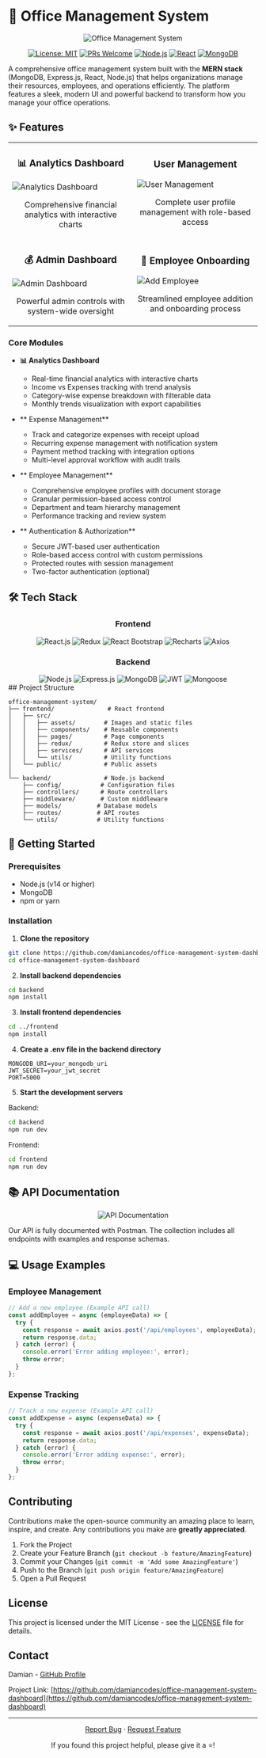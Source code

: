 # 🏢 Office Management System

<div align="center">
  
![Office Management System](https://github.com/damiancodes/office-management-system-dashboard/blob/master/frontend/src/assets/images/analytics.png?raw=true)

[![License: MIT](https://img.shields.io/badge/License-MIT-blue.svg)](https://opensource.org/licenses/MIT)
[![PRs Welcome](https://img.shields.io/badge/PRs-welcome-brightgreen.svg)](http://makeapullrequest.com)
[![Node.js](https://img.shields.io/badge/Node.js-14+-43853D?logo=node.js&logoColor=white)](https://nodejs.org)
[![React](https://img.shields.io/badge/React-18-blue?logo=react)](https://reactjs.org)
[![MongoDB](https://img.shields.io/badge/MongoDB-4.4+-47A248?logo=mongodb&logoColor=white)](https://www.mongodb.com/)

</div>

A comprehensive office management system built with the **MERN stack** (MongoDB, Express.js, React, Node.js) that helps organizations manage their resources, employees, and operations efficiently. The platform features a sleek, modern UI and powerful backend to transform how you manage your office operations.

## ✨ Features

<div align="center">
  <table>
    <tr>
      <td width="50%">
        <h3 align="center">📊 Analytics Dashboard</h3>
        <img src="https://github.com/damiancodes/office-management-system-dashboard/blob/master/frontend/src/assets/images/analytics.png?raw=true" alt="Analytics Dashboard">
        <p align="center">Comprehensive financial analytics with interactive charts</p>
      </td>
      <td width="50%">
        <h3 align="center"> User Management</h3>
        <img src="https://github.com/damiancodes/office-management-system-dashboard/blob/master/frontend/src/assets/images/usermanagement.png?raw=true" alt="User Management">
        <p align="center">Complete user profile management with role-based access</p>
      </td>
    </tr>
    <tr>
      <td width="50%">
        <h3 align="center">💰 Admin Dashboard</h3>
        <img src="https://github.com/damiancodes/office-management-system-dashboard/blob/master/frontend/src/assets/images/Admindash.png?raw=true" alt="Admin Dashboard">
        <p align="center">Powerful admin controls with system-wide oversight</p>
      </td>
      <td width="50%">
        <h3 align="center">👤 Employee Onboarding</h3>
        <img src="https://github.com/damiancodes/office-management-system-dashboard/blob/master/frontend/src/assets/images/Addemployee.png?raw=true" alt="Add Employee">
        <p align="center">Streamlined employee addition and onboarding process</p>
      </td>
    </tr>
  </table>
</div>

### Core Modules

- **📊 Analytics Dashboard**
  - Real-time financial analytics with interactive charts
  - Income vs Expenses tracking with trend analysis
  - Category-wise expense breakdown with filterable data
  - Monthly trends visualization with export capabilities

- ** Expense Management**
  - Track and categorize expenses with receipt upload
  - Recurring expense management with notification system
  - Payment method tracking with integration options
  - Multi-level approval workflow with audit trails

- ** Employee Management**
  - Comprehensive employee profiles with document storage
  - Granular permission-based access control
  - Department and team hierarchy management
  - Performance tracking and review system

- ** Authentication & Authorization**
  - Secure JWT-based user authentication
  - Role-based access control with custom permissions
  - Protected routes with session management
  - Two-factor authentication (optional)

## 🛠️ Tech Stack

<div align="center">
  <h3>Frontend</h3>
  <img src="https://img.shields.io/badge/React-61DAFB?style=for-the-badge&logo=react&logoColor=black" alt="React.js" />
  <img src="https://img.shields.io/badge/Redux-764ABC?style=for-the-badge&logo=redux&logoColor=white" alt="Redux" />
  <img src="https://img.shields.io/badge/React_Bootstrap-7952B3?style=for-the-badge&logo=bootstrap&logoColor=white" alt="React Bootstrap" />
  <img src="https://img.shields.io/badge/Recharts-22B5BF?style=for-the-badge&logo=chart.js&logoColor=white" alt="Recharts" />
  <img src="https://img.shields.io/badge/Axios-5A29E4?style=for-the-badge&logo=axios&logoColor=white" alt="Axios" />
  
  <h3>Backend</h3>
  <img src="https://img.shields.io/badge/Node.js-339933?style=for-the-badge&logo=node.js&logoColor=white" alt="Node.js" />
  <img src="https://img.shields.io/badge/Express-000000?style=for-the-badge&logo=express&logoColor=white" alt="Express.js" />
  <img src="https://img.shields.io/badge/MongoDB-47A248?style=for-the-badge&logo=mongodb&logoColor=white" alt="MongoDB" />
  <img src="https://img.shields.io/badge/JWT-000000?style=for-the-badge&logo=json-web-tokens&logoColor=white" alt="JWT" />
  <img src="https://img.shields.io/badge/Mongoose-880000?style=for-the-badge&logo=mongoose&logoColor=white" alt="Mongoose" />
</div>
##  Project Structure

```
office-management-system/
├── frontend/               # React frontend
│   ├── src/
│   │   ├── assets/        # Images and static files
│   │   ├── components/    # Reusable components
│   │   ├── pages/         # Page components
│   │   ├── redux/         # Redux store and slices
│   │   ├── services/      # API services
│   │   └── utils/         # Utility functions
│   └── public/            # Public assets
│
└── backend/               # Node.js backend
    ├── config/           # Configuration files
    ├── controllers/      # Route controllers
    ├── middleware/       # Custom middleware
    ├── models/          # Database models
    ├── routes/          # API routes
    └── utils/           # Utility functions
```

## 🚀 Getting Started

### Prerequisites

- Node.js (v14 or higher)
- MongoDB
- npm or yarn

### Installation

1. **Clone the repository**
```bash
git clone https://github.com/damiancodes/office-management-system-dashboard.git
cd office-management-system-dashboard
```

2. **Install backend dependencies**
```bash
cd backend
npm install
```

3. **Install frontend dependencies**
```bash
cd ../frontend
npm install
```

4. **Create a .env file in the backend directory**
```
MONGODB_URI=your_mongodb_uri
JWT_SECRET=your_jwt_secret
PORT=5000
```

5. **Start the development servers**

Backend:
```bash
cd backend
npm run dev
```

Frontend:
```bash
cd frontend
npm run dev
```

## 📚 API Documentation

<div align="center">
  <img src="https://github.com/damiancodes/office-management-system-dashboard/blob/master/frontend/src/assets/images/postman.png?raw=true" alt="API Documentation">
</div>

Our API is fully documented with Postman. The collection includes all endpoints with examples and response schemas.

## 💻 Usage Examples

### Employee Management
```javascript
// Add a new employee (Example API call)
const addEmployee = async (employeeData) => {
  try {
    const response = await axios.post('/api/employees', employeeData);
    return response.data;
  } catch (error) {
    console.error('Error adding employee:', error);
    throw error;
  }
};
```

### Expense Tracking
```javascript
// Track a new expense (Example API call)
const addExpense = async (expenseData) => {
  try {
    const response = await axios.post('/api/expenses', expenseData);
    return response.data;
  } catch (error) {
    console.error('Error adding expense:', error);
    throw error;
  }
};
```

##  Contributing

Contributions make the open-source community an amazing place to learn, inspire, and create. Any contributions you make are **greatly appreciated**.

1. Fork the Project
2. Create your Feature Branch (`git checkout -b feature/AmazingFeature`)
3. Commit your Changes (`git commit -m 'Add some AmazingFeature'`)
4. Push to the Branch (`git push origin feature/AmazingFeature`)
5. Open a Pull Request

##  License

This project is licensed under the MIT License - see the [LICENSE](LICENSE) file for details.

##  Contact

Damian - [GitHub Profile](https://github.com/damiancodes)

Project Link: [https://github.com/damiancodes/office-management-system-dashboard](https://github.com/damiancodes/office-management-system-dashboard)

---

<div align="center">
  <p>
    <a href="https://github.com/damiancodes/office-management-system-dashboard/issues">Report Bug</a>
    ·
    <a href="https://github.com/damiancodes/office-management-system-dashboard/issues">Request Feature</a>
  </p>
  
  <p>If you found this project helpful, please give it a ⭐!</p>
</div>
